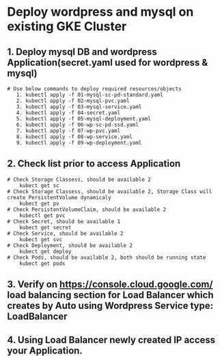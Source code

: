 # Deploy wordpress and mysql on existing GKE Cluster

## 1. Deploy mysql DB and wordpress Application(secret.yaml used for wordpress & mysql)

    # Use below commands to deploy required resources/objects
       1. kubectl apply -f 01-mysql-sc-pd-standard.yaml
       2. kubectl apply -f 02-mysql-pvc.yaml
       3. kubectl apply -f 03-mysql-service.yaml
       4. kubectl apply -f 04-secret.yaml
       5. kubectl apply -f 05-mysql-deployment.yaml
       6. kubectl apply -f 06-wp-sc-pd-ssd.yaml
       7. kubectl apply -f 07-wp-pvc.yaml
       8. kubectl apply -f 08-wp-service.yaml
       9. kubectl apply -f 09-wp-deployment.yaml

## 2. Check list prior to access Application

    # Check Storage Classess, should be available 2 
        kubect get sc
    # Check Storage Classess, should be available 2, Storage Class will create PersistentVolume dynamicaly
        kubect get pv
    # Check PersistentVolumeClaim, should be available 2
        kubectl get pvc
    # Check Secret, should be available 1 
        kubect get secret
    # Check Service, should be available 2 
        kubect get svc
    # Check Deployment, should be available 2 
        kubect get deploy
    # Check Pods, should be available 2, both should be running state
        kubect get pods

## 3. Verify on https://console.cloud.google.com/ load balancing section for Load Balancer which creates by Auto using Wordpress Service type: LoadBalancer 

## 4. Using Load Balancer newly created IP access your Application.

